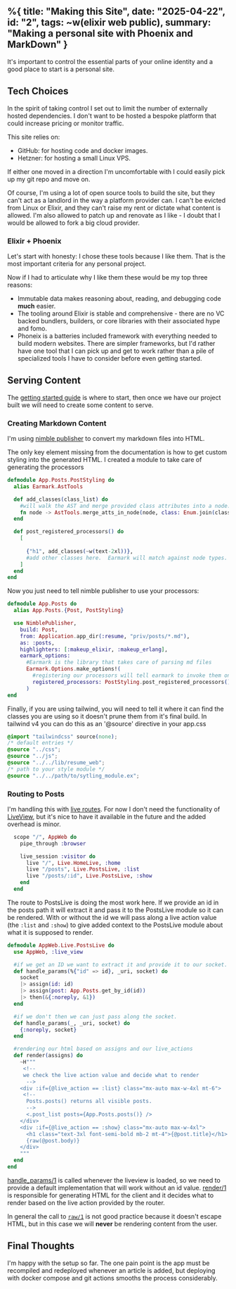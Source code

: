%{
  title: "Making this Site",
  date: "2025-04-22",
  id: "2",
  tags: ~w(elixir web public), 
  summary: "Making a personal site with Phoenix and MarkDown"
}
---

It's important to control the essential parts of your online identity and a good place to start is a personal site.

## Tech Choices

In the spirit of taking control I set out to limit the number of externally hosted dependencies.  I don't want to be hosted a bespoke platform that could increase pricing or monitor traffic.

This site relies on:
- GitHub: for hosting code and docker images.
- Hetzner: for hosting a small Linux VPS.

If either one moved in a direction I'm uncomfortable with I could easily pick up my git repo and move on.

Of course, I'm using a lot of open source tools to build the site, but they can't act as a landlord in the way a platform provider can.  I can't be evicted from Linux or Elixir, and they can't raise my rent or dictate what content is allowed.  I'm also allowed to patch up and renovate as I like - I doubt that I would be allowed to fork a big cloud provider. 

### Elixir + Phoenix

Let's start with honesty: I chose these tools because I like them.  That is the most important criteria for any personal project.

Now if I had to articulate why I like them these would be my top three reasons:
- Immutable data makes reasoning about, reading, and debugging code **much** easier. 
- The tooling around Elixir is stable and comprehensive - there are no VC backed bundlers, builders, or core libraries with their associated hype and fomo.
- Phoneix is a batteries included framework with everything needed to build modern websites.  There are simpler frameworks, but I'd rather have one tool that I can pick up and get to work rather than a pile of specialized tools I have to consider before even getting started.

## Serving Content

The [getting started guide](https://hexdocs.pm/phoenix/up_and_running.html) is where to start, then once we have our project built we will need to create some content to serve.

### Creating Markdown Content

I'm using [nimble publisher](https://github.com/dashbitco/nimble_publisher) to convert my markdown files into HTML.  

The only key element missing from the documentation is how to get custom styling into the generated HTML. I created a module to take care of generating the processors

```elixir
defmodule App.Posts.PostStyling do
  alias Earmark.AstTools

  def add_classes(class_list) do
    #will walk the AST and merge provided class attributes into a node.
    fn node -> AstTools.merge_atts_in_node(node, class: Enum.join(class_list, " ")) end
  end

  def post_registered_processors() do
    [
      
      {"h1", add_classes(~w(text-2xl))},
      #add other classes here.  Earmark will match against node types.
    ]
  end
end
```
Now you just need to tell nimble publisher to use your processors:  

```elixir
defmodule App.Posts do
  alias App.Posts.{Post, PostStyling}

  use NimblePublisher,
    build: Post,
    from: Application.app_dir(:resume, "priv/posts/*.md"),
    as: :posts,
    highlighters: [:makeup_elixir, :makeup_erlang],
    earmark_options:
      #Earmark is the library that takes care of parsing md files
      Earmark.Options.make_options!(
        #registering our processors will tell earmark to invoke them on its generated AST.
        registered_processors: PostStyling.post_registered_processors()
      )
end

```
Finally, if you are using tailwind, you will need to tell it where it can find the classes you are using so it doesn't prune them from it's final build.  In tailwind v4 you can do this as an '@source' directive in your app.css

```css
@import "tailwindcss" source(none);
/* default entries */
@source "../css";
@source "../js";
@source "../../lib/resume_web";
/* path to your style module */
@source "../../path/to/sytling_module.ex";
```

### Routing to Posts 

I'm handling this with [live routes](https://hexdocs.pm/phoenix_live_view/Phoenix.LiveView.Router.html#live/4).  For now I don't need the functionality of [LiveView](https://hexdocs.pm/phoenix/up_and_running.html), but it's nice to have it available in the future and the added overhead is minor.

```elixir
  scope "/", AppWeb do
    pipe_through :browser

    live_session :visitor do
      live "/", Live.HomeLive, :home
      live "/posts", Live.PostsLive, :list
      live "/posts/:id", Live.PostsLive, :show
    end
  end
```

The route to PostsLive is doing the most work here.  If we provide an id in the posts path it will extract it and pass it to the PostsLive module so it can be rendered.  With or without the id we will pass along a live action value (the `:list` and `:show`) to give added context to the PostsLive module about what it is supposed to render.

```elixir
defmodule AppWeb.Live.PostsLive do
  use AppWeb, :live_view

  #if we get an ID we want to extract it and provide it to our socket.
  def handle_params(%{"id" => id}, _uri, socket) do
    socket
    |> assign(id: id)
    |> assign(post: App.Posts.get_by_id(id))
    |> then(&{:noreply, &1})
  end

  #if we don't then we can just pass along the socket.
  def handle_params(_, _uri, socket) do
    {:noreply, socket}
  end

  #rendering our html based on assigns and our live_actions
  def render(assigns) do
    ~H"""
     <!-- 
     we check the live action value and decide what to render
      -->
    <div :if={@live_action == :list} class="mx-auto max-w-4xl mt-6">
     <!-- 
      Posts.posts() returns all visible posts.
      -->
      <.post_list posts={App.Posts.posts()} />
    </div>
    <div :if={@live_action == :show} class="mx-auto max-w-4xl">
      <h1 class="text-3xl font-semi-bold mb-2 mt-4">{@post.title}</h1>
      {raw(@post.body)}
    </div>
    """
  end
end
```
[handle_params/1](https://hexdocs.pm/phoenix/up_and_running.html) is called whenever the liveview is loaded, so we need to provide a default implementation that will work without an id value.  [render/1](https://hexdocs.pm/phoenix_live_view/Phoenix.LiveView.html#c:render/1) is responsible for generating HTML for the client and it decides what to render based on the live action provided by the router.

In general the call to [`raw/1`](https://hexdocs.pm/phoenix_html/Phoenix.HTML.html#raw/1) is not good practice because it doesn't escape HTML, but in this case we will **never** be rendering content from the user.

## Final Thoughts

I'm happy with the setup so far. The one pain point is the app must be recompiled and redeployed whenever an article is added, but deploying with docker compose and git actions smooths the process considerably.

